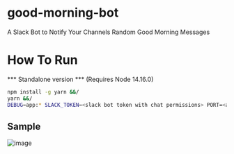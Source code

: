 # good-morning-bot
A Slack Bot to Notify Your Channels Random Good Morning Messages

# How To Run
*** Standalone version *** (Requires Node 14.16.0)
```bash
npm install -g yarn &&/
yarn &&/
DEBUG=app:* SLACK_TOKEN=<slack bot token with chat permissions> PORT=<app run port (8081 is default value)> GOOD_MORNING_ENABLED=true GOOD_AFTERNOON_ENABLED=true GOOD_NIGHT_ENABLED=true yarn start

```

## Sample
![image](https://user-images.githubusercontent.com/23297944/110998150-27ed6a80-835d-11eb-962c-1b126f51af09.png)
